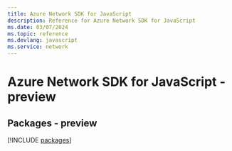 ```yaml
---
title: Azure Network SDK for JavaScript
description: Reference for Azure Network SDK for JavaScript
ms.date: 03/07/2024
ms.topic: reference
ms.devlang: javascript
ms.service: network
---
```

# Azure Network SDK for JavaScript - preview
## Packages - preview
[!INCLUDE [packages](network-index.md)]